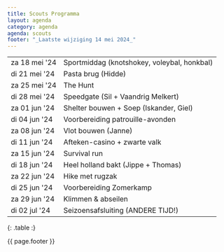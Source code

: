 ```yaml
---
title: Scouts Programma
layout: agenda
category: agenda
agenda: scouts
footer: "_Laatste wijziging 14 mei 2024_"
---
```


| | |
|---|---|
| za 18 mei '24 | Sportmiddag (knotshokey, voleybal, honkbal) |
| di 21 mei '24 | Pasta brug (Hidde) |
| za 25 mei '24 | The Hunt | |
| di 28 mei '24 | Speedgate (Sil + Vaandrig Melkert) |
| za 01 jun '24 | Shelter bouwen + Soep (Iskander, Giel) |
| di 04 jun '24 | Voorbereiding patrouille-avonden |
| za 08 jun '24 | Vlot bouwen (Janne) |
| di 11 jun '24 | Afteken-casino + zwarte valk |
| za 15 jun '24 | Survival run |
| di 18 jun '24 | Heel holland bakt (Jippe + Thomas) |
| za 22 jun '24 | Hike met rugzak |
| di 25 jun '24 | Voorbereiding Zomerkamp |
| za 29 jun '24 | Klimmen & abseilen |
| di 02 jul '24 | Seizoensafsluiting (ANDERE TIJD!) |

{: .table :}

{{ page.footer }}
